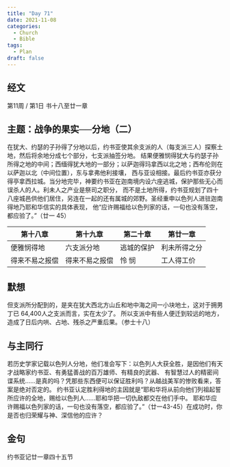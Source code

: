 ```yaml
---
title: "Day 71"
date: 2021-11-08
categories:
  - Church
  - Bible
tags:
  - Plan
draft: false
---
```


## 经文
第11周 / 第1日 书十八至廿一章

## 主题：战争的果实──分地（二）
在犹大、约瑟的子孙得了分地以后，约书亚使其余支派的人（每支派三人）探察土地，然后将余地分成七个部分，七支派抽签分地。
结果便雅悯得犹大与约瑟子孙所得之地的中间；西缅得犹大地的一部分；以萨迦得玛拿西以北之地；西布伦则在以萨迦以北（中间位置），东与拿弗他利接壤，
西与亚设相接。最后约书亚亦获分得亭拿西拉城。当分地完毕，神要约书亚在迦南境内设六座逃城，保护那些无心而误杀人的人。利未人之产业是祭司之职分，
而不是土地所得，约书亚规划了四十八座城邑供他们居住，另连在一起的还有属城的郊野。圣经重申以色列人进驻迦南得地乃耶和华信实的具体表现，
他“应许赐福给以色列家的话，一句也没有落空，都应验了。”（廿一  45）

| 第十八章    | 第十九章  | 第二十章  | 第廿一章   |
| ------- | ----- | ----- | ------ |
| 便雅悯得地   | 六支派分地 | 逃城的保护 | 利未所得之分 |
| 得来不易之报偿 | 得来不易之报偿 | 怜 悯   | 工人得工价 |

## 默想
但支派所分配到的，是夹在犹大西北方山丘和地中海之间一小块地土，这对于拥男丁已  64,400人之支派而言，实在太少了。
所以支派中有些人便迁到较远的地方，造成了日后内哄、占地、残杀之严重后果。（参士十八）

## 与主同行
若历史学家记载以色列人分地，他们准会写下：以色列人大获全胜，是因他们有天才战略家约书亚、有勇猛善战的百万雄师、有精良的武器、
有智慧过人的精密间谍系统……是真的吗？凭那些东西便可以保证胜利吗？从越战美军的惨败看来，答案是绝对否定的。
约书亚认定胜利得地的主因就是“耶和华将从前向他们列祖起誓所应许的全地，赐给以色列人……耶和华把一切仇敌都交在他们手中。
耶和华应许赐福以色列家的话，一句也没有落空，都应验了。”（廿一43-45）在成功时，你是否也归荣耀与神、深信他的应许？

## 金句
约书亚记廿一章四十五节

[comment]: <> (## 附录)

